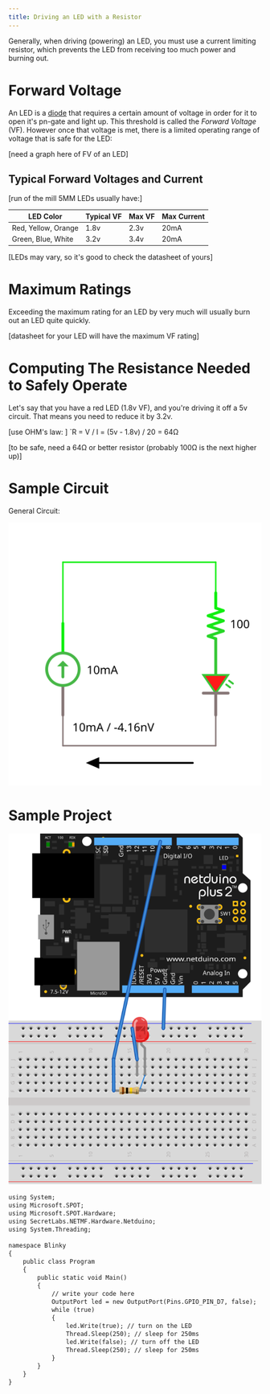 ```yaml
---
title: Driving an LED with a Resistor
---
```


Generally, when driving (powering) an LED, you must use a current limiting resistor, which prevents the LED from receiving too much power and burning out.

# Forward Voltage

An LED is a [diode](../../Diodes) that requires a certain amount of voltage in order for it to open it's pn-gate and light up. This threshold is called the _Forward Voltage_ (VF). However once that voltage is met, there is a limited operating range of voltage that is safe for the LED:

[need a graph here of FV of an LED]

## Typical Forward Voltages and Current

[run of the mill 5MM LEDs usually have:]

| LED Color | Typical VF | Max VF | Max Current |
| --------- | ---------- | ------ | ----------- |
| Red, Yellow, Orange | 1.8v | 2.3v | 20mA |
| Green, Blue, White | 3.2v | 3.4v | 20mA |

[LEDs may vary, so it's good to check the datasheet of yours]

# Maximum Ratings

Exceeding the maximum rating for an LED by very much will usually burn out an LED quite quickly. 

[datasheet for your LED will have the maximum VF rating]

# Computing The Resistance Needed to Safely Operate

Let's say that you have a red LED (1.8v VF), and you're driving it off a 5v circuit. That means you need to reduce it by 3.2v. 

[use OHM's law: ]
`R = V / I = (5v - 1.8v) / 20 = 64Ω

[to be safe, need a 64Ω or better resistor (probably 100Ω is the next higher up)]


# Sample Circuit

General Circuit:

![](circuit.svg)



# Sample Project

![](LED_Circuit_bb.svg)

```CSharp
using System;
using Microsoft.SPOT;
using Microsoft.SPOT.Hardware;
using SecretLabs.NETMF.Hardware.Netduino;
using System.Threading;

namespace Blinky
{
	public class Program
	{
		public static void Main()
		{
			// write your code here
			OutputPort led = new OutputPort(Pins.GPIO_PIN_D7, false);
			while (true)
			{
				led.Write(true); // turn on the LED
				Thread.Sleep(250); // sleep for 250ms
				led.Write(false); // turn off the LED
				Thread.Sleep(250); // sleep for 250ms
			}
		} 
	}
}


```
